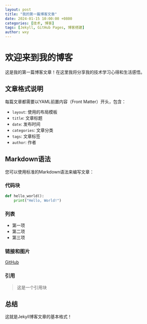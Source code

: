 ```yaml
---
layout: post
title: "我的第一篇博客文章"
date: 2024-01-15 10:00:00 +0800
categories: [技术, 博客]
tags: [Jekyll, GitHub Pages, 博客搭建]
author: wxy
---
```


# 欢迎来到我的博客

这是我的第一篇博客文章！在这里我将分享我的技术学习心得和生活感悟。

## 文章格式说明

每篇文章都需要以YAML前置内容（Front Matter）开头，包含：

- `layout`: 使用的布局模板
- `title`: 文章标题
- `date`: 发布时间
- `categories`: 文章分类
- `tags`: 文章标签
- `author`: 作者

## Markdown语法

您可以使用标准的Markdown语法来编写文章：

### 代码块

```python
def hello_world():
    print("Hello, World!")
```

### 列表

- 第一项
- 第二项
- 第三项

### 链接和图片

[GitHub](https://github.com)

### 引用

> 这是一个引用块

## 总结

这就是Jekyll博客文章的基本格式！
